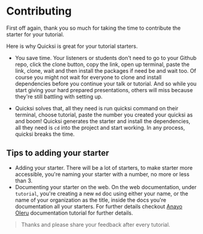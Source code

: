 # Contributing
First off again, thank you so much for taking the time to contribute the starter for your tutorial.

Here is why Quicksi is great for your tutorial starters.

- You save time. Your listeners or students don't need to go to your Github repo, click the clone button, copy the link, open up terminal, paste the link, clone, wait and then install the packages if need be and wait too. Of course you might not wait for everyone to clone and install dependencies before you continue your talk or tutorial. And so while you start giving your hard prepared presentations, others will miss because they're still battling with setting up.

- Quicksi solves that, all they need is run quicksi command on their terminal, choose tutorial, paste the number you created your quicksi as and boom! Quicksi generates the starter and install the dependencies, all they need is `cd` into the project and start working. In any process, quicksi breaks the time.

## Tips to adding your starter
- Adding your starter. There will be a lot of starters, to make starter more accessible, you're naming your starter with a number, no more or less than 3.
- Documenting your starter on the web. On the web documentation, under `tutorial`, you're creating a new `md` doc using either your name, or the name of your organization as the title, inside the docs you're documentation all your starters. For further details checkout [Anayo Oleru]() documentation tutorial for further details.


> Thanks and please share your feedback after every tutorial.